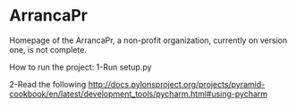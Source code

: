 ArrancaPr
=========

Homepage of the ArrancaPr, a non-profit organization, currently on version one, is not complete.



How to run the project:
1-Run setup.py

2-Read the following
http://docs.pylonsproject.org/projects/pyramid-cookbook/en/latest/development_tools/pycharm.html#using-pycharm
